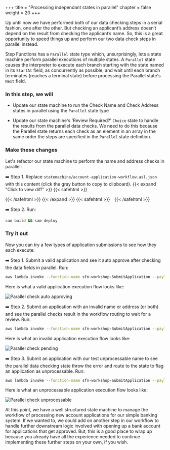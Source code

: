 +++
title = "Processing independant states in parallel"
chapter = false
weight = 20
+++

Up until now we have performed both of our data checking steps in a serial fashion, one after the other. But checking an applicant’s address doesn’t depend on the result from checking the applicant’s name. So, this is a great opportunity to speed things up and perform our two data check steps in parallel instead. 

Step Functions has a `Parallel` state type which, unsurprisingly, lets a state machine perform parallel executions of multiple states. A `Parallel` state causes the interpreter to execute each branch starting with the state named in its `StartAt` field, as concurrently as possible, and wait until each branch terminates (reaches a terminal state) before processing the Parallel state's `Next` field. 

### In this step, we will

* Update our state machine to run the Check Name and Check Address states in parallel using the `Parallel` state type

* Update our state machine's 'Review Required?' `Choice` state to handle the results from the parallel data checks. We need to do this because the Parallel state returns each check as an element in an array in the same order the steps are specified in the `Parallel` state definition.


### Make these changes

Let's refactor our state machine to  perform the name and address checks in parallel:

➡️ Step 1. Replace `statemachine/account-application-workflow.asl.json` with <span class="clipBtn clipboard" data-clipboard-target="#idcodevariantsstatemachine7addcatch__accountapplicationworkflowasljsoncodevariantsstatemachine8parallelsteps__accountapplicationworkflowasljson">this content</span> (click the gray button to copy to clipboard). 
{{< expand "Click to view diff" >}} {{< safehtml >}}
<div id="diff-idcodevariantsstatemachine7addcatch__accountapplicationworkflowasljsoncodevariantsstatemachine8parallelsteps__accountapplicationworkflowasljson"></div> <script type="text/template" data-diff-for="diff-idcodevariantsstatemachine7addcatch__accountapplicationworkflowasljsoncodevariantsstatemachine8parallelsteps__accountapplicationworkflowasljson">diff --git a/code/variants/statemachine/7-add-catch__account-application-workflow.asl.json b/code/variants/statemachine/8-parallel-steps__account-application-workflow.asl.json
index 56acf06..e1c0957 100644
--- a/code/variants/statemachine/7-add-catch__account-application-workflow.asl.json
+++ b/code/variants/statemachine/8-parallel-steps__account-application-workflow.asl.json
@@ -1,173 +1,188 @@
-    {
-        "StartAt": "Check Name",
-        "States": {
-            "Check Name": {
-                "Type": "Task",
-                "Parameters": {
-                    "command": "CHECK_NAME",
-                    "data": {
-                        "name.$": "$.application.name"
+{
+    "StartAt": "Check Applicant Data",
+    "States": {
+        "Check Applicant Data": {
+            "Type": "Parallel",
+            "Branches": [
+                {
+                    "StartAt": "Check Name",
+                    "States": {
+                        "Check Name": {
+                            "Type": "Task",
+                            "Parameters": {
+                                "command": "CHECK_NAME",
+                                "data": {
+                                    "name.$": "$.application.name"
+                                }
+                            },
+                            "Resource": "${DataCheckingFunctionArn}",
+                            "Retry": [
+                                {
+                                    "ErrorEquals": [
+                                        "Lambda.ServiceException",
+                                        "Lambda.AWSLambdaException",
+                                        "Lambda.SdkClientException",
+                                        "Lambda.TooManyRequestsException"
+                                    ]
+                                }
+                            ],
+                            "End": true
+                        }
                     }
                 },
-                "Resource": "${DataCheckingFunctionArn}",
-                "ResultPath": "$.checks.name",
-                "Retry": [
-                    {
-                        "ErrorEquals": [
-                            "Lambda.ServiceException",
-                            "Lambda.AWSLambdaException",
-                            "Lambda.SdkClientException",
-                            "Lambda.TooManyRequestsException"
-                        ]
-                    }
-                ],
-                "Catch": [
-                    {
-                        "ErrorEquals": [
-                            "UnprocessableDataException"
-                        ],
-                        "ResultPath": "$.error-info",
-                        "Next": "Flag Application As Unprocessable"
-                    }
-                ],
-                "Next": "Check Address"
-            },
-            "Check Address": {
-                "Type": "Task",
-                "Parameters": {
-                    "command": "CHECK_ADDRESS",
-                    "data": {
-                        "address.$": "$.application.address"
+                {
+                    "StartAt": "Check Address",
+                    "States": {
+                        "Check Address": {
+                            "Type": "Task",
+                            "Parameters": {
+                                "command": "CHECK_ADDRESS",
+                                "data": {
+                                    "address.$": "$.application.address"
+                                }
+                            },
+                            "Resource": "${DataCheckingFunctionArn}",
+                            "Retry": [
+                                {
+                                    "ErrorEquals": [
+                                        "Lambda.ServiceException",
+                                        "Lambda.AWSLambdaException",
+                                        "Lambda.SdkClientException",
+                                        "Lambda.TooManyRequestsException"
+                                    ]
+                                }
+                            ],
+                            "End": true
+                        }
                     }
+                }
+            ],
+            "Catch": [
+                {
+                    "ErrorEquals": [
+                        "UnprocessableDataException"
+                    ],
+                    "ResultPath": "$.error-info",
+                    "Next": "Flag Application As Unprocessable"
+                }
+            ],
+            "ResultPath": "$.checks",
+            "Next": "Review Required?"
+        },
+        "Review Required?": {
+            "Type": "Choice",
+            "Choices": [
+                {
+                    "Variable": "$.checks[0].flagged",
+                    "BooleanEquals": true,
+                    "Next": "Pending Review"
                 },
-                "Resource": "${DataCheckingFunctionArn}",
-                "ResultPath": "$.checks.address",
-                "Retry": [
-                    {
-                        "ErrorEquals": [
-                            "Lambda.ServiceException",
-                            "Lambda.AWSLambdaException",
-                            "Lambda.SdkClientException",
-                            "Lambda.TooManyRequestsException"
-                        ]
-                    }
-                ],
-                "Next": "Review Required?"
+                {
+                    "Variable": "$.checks[1].flagged",
+                    "BooleanEquals": true,
+                    "Next": "Pending Review"
+                }
+            ],
+            "Default": "Approve Application"
+        },
+        "Pending Review": {
+            "Type": "Task",
+            "Resource": "arn:aws:states:::lambda:invoke.waitForTaskToken",
+            "Parameters": {
+                "FunctionName": "${FlagApplicationFunctionName}",
+                "Payload": {
+                    "id.$": "$.application.id",
+                    "flagType": "REVIEW",
+                    "taskToken.$": "$$.Task.Token"
+                }
             },
-            "Review Required?": {
-                "Type": "Choice",
-                "Choices": [
-                    {
-                        "Variable": "$.checks.name.flagged",
-                        "BooleanEquals": true,
-                        "Next": "Pending Review"
-                    },
-                    {
-                        "Variable": "$.checks.address.flagged",
-                        "BooleanEquals": true,
-                        "Next": "Pending Review"
-                    }
-                ],
-                "Default": "Approve Application"
-            },
-            "Pending Review": {
-                "Type": "Task",
-                "Resource": "arn:aws:states:::lambda:invoke.waitForTaskToken",
-                "Parameters": {
-                    "FunctionName": "${FlagApplicationFunctionName}",
-                    "Payload": {
-                        "id.$": "$.application.id",
-                        "flagType": "REVIEW",
-                        "taskToken.$": "$$.Task.Token"
-                    }
+            "ResultPath": "$.review",
+            "Retry": [
+                {
+                    "ErrorEquals": [
+                        "Lambda.ServiceException",
+                        "Lambda.AWSLambdaException",
+                        "Lambda.SdkClientException",
+                        "Lambda.TooManyRequestsException"
+                    ]
+                }
+            ],
+            "Next": "Review Approved?"
+        },
+        "Review Approved?": {
+            "Type": "Choice",
+            "Choices": [
+                {
+                    "Variable": "$.review.decision",
+                    "StringEquals": "APPROVE",
+                    "Next": "Approve Application"
                 },
-                "ResultPath": "$.review",
-                "Retry": [
-                    {
-                        "ErrorEquals": [
-                            "Lambda.ServiceException",
-                            "Lambda.AWSLambdaException",
-                            "Lambda.SdkClientException",
-                            "Lambda.TooManyRequestsException"
-                        ]
-                    }
-                ],
-                "Next": "Review Approved?"
+                {
+                    "Variable": "$.review.decision",
+                    "StringEquals": "REJECT",
+                    "Next": "Reject Application"
+                }
+            ]
+        },
+        "Reject Application": {
+            "Type": "Task",
+            "Parameters": {
+                "id.$": "$.application.id"
             },
-            "Review Approved?": {
-                "Type": "Choice",
-                "Choices": [
-                    {
-                        "Variable": "$.review.decision",
-                        "StringEquals": "APPROVE",
-                        "Next": "Approve Application"
-                    },
-                    {
-                        "Variable": "$.review.decision",
-                        "StringEquals": "REJECT",
-                        "Next": "Reject Application"
-                    }
-                ]
+            "Resource": "${RejectApplicationFunctionArn}",
+            "Retry": [
+                {
+                    "ErrorEquals": [
+                        "Lambda.ServiceException",
+                        "Lambda.AWSLambdaException",
+                        "Lambda.SdkClientException",
+                        "Lambda.TooManyRequestsException"
+                    ]
+                }
+            ],
+            "End": true
+        },
+        "Approve Application": {
+            "Type": "Task",
+            "Parameters": {
+                "id.$": "$.application.id"
             },
-            "Reject Application": {
-                "Type": "Task",
-                "Parameters": {
-                    "id.$": "$.application.id"
-                },
-                "Resource": "${RejectApplicationFunctionArn}",
-                "Retry": [
-                    {
-                        "ErrorEquals": [
-                            "Lambda.ServiceException",
-                            "Lambda.AWSLambdaException",
-                            "Lambda.SdkClientException",
-                            "Lambda.TooManyRequestsException"
-                        ]
-                    }
-                ],
-                "End": true
-            },
-            "Approve Application": {
-                "Type": "Task",
-                "Parameters": {
-                    "id.$": "$.application.id"
-                },
-                "Resource": "${ApproveApplicationFunctionArn}",
-                "Retry": [
-                    {
-                        "ErrorEquals": [
-                            "Lambda.ServiceException",
-                            "Lambda.AWSLambdaException",
-                            "Lambda.SdkClientException",
-                            "Lambda.TooManyRequestsException"
-                        ]
-                    }
-                ],
-                "End": true
+            "Resource": "${ApproveApplicationFunctionArn}",
+            "Retry": [
+                {
+                    "ErrorEquals": [
+                        "Lambda.ServiceException",
+                        "Lambda.AWSLambdaException",
+                        "Lambda.SdkClientException",
+                        "Lambda.TooManyRequestsException"
+                    ]
+                }
+            ],
+            "End": true
+        },
+        "Flag Application As Unprocessable": {
+            "Type": "Task",
+            "Resource": "arn:aws:states:::lambda:invoke",
+            "Parameters": {
+                "FunctionName": "${FlagApplicationFunctionName}",
+                "Payload": {
+                    "id.$": "$.application.id",
+                    "flagType": "UNPROCESSABLE_DATA",
+                    "errorInfo.$": "$.error-info"
+                }
             },
-            "Flag Application As Unprocessable": {
-                "Type": "Task",
-                "Resource": "arn:aws:states:::lambda:invoke",
-                "Parameters": {
-                    "FunctionName": "${FlagApplicationFunctionName}",
-                    "Payload": {
-                        "id.$": "$.application.id",
-                        "flagType": "UNPROCESSABLE_DATA",
-                        "errorInfo.$": "$.error-info"
-                    }
-                },
-                "ResultPath": "$.review",
-                "Retry": [
-                    {
-                        "ErrorEquals": [
-                            "Lambda.ServiceException",
-                            "Lambda.AWSLambdaException",
-                            "Lambda.SdkClientException",
-                            "Lambda.TooManyRequestsException"
-                        ]
-                    }
-                ],
-                "End": true
-            }
+            "ResultPath": "$.review",
+            "Retry": [
+                {
+                    "ErrorEquals": [
+                        "Lambda.ServiceException",
+                        "Lambda.AWSLambdaException",
+                        "Lambda.SdkClientException",
+                        "Lambda.TooManyRequestsException"
+                    ]
+                }
+            ],
+            "End": true
         }
-    }
\ No newline at end of file
+    }
+}
\ No newline at end of file
</script>
{{< /safehtml >}} {{< /expand >}}
{{< safehtml >}}
<textarea id="idcodevariantsstatemachine7addcatch__accountapplicationworkflowasljsoncodevariantsstatemachine8parallelsteps__accountapplicationworkflowasljson" style="position: relative; left: -1000px; width: 1px; height: 1px;">{
    "StartAt": "Check Applicant Data",
    "States": {
        "Check Applicant Data": {
            "Type": "Parallel",
            "Branches": [
                {
                    "StartAt": "Check Name",
                    "States": {
                        "Check Name": {
                            "Type": "Task",
                            "Parameters": {
                                "command": "CHECK_NAME",
                                "data": {
                                    "name.$": "$.application.name"
                                }
                            },
                            "Resource": "${DataCheckingFunctionArn}",
                            "Retry": [
                                {
                                    "ErrorEquals": [
                                        "Lambda.ServiceException",
                                        "Lambda.AWSLambdaException",
                                        "Lambda.SdkClientException",
                                        "Lambda.TooManyRequestsException"
                                    ]
                                }
                            ],
                            "End": true
                        }
                    }
                },
                {
                    "StartAt": "Check Address",
                    "States": {
                        "Check Address": {
                            "Type": "Task",
                            "Parameters": {
                                "command": "CHECK_ADDRESS",
                                "data": {
                                    "address.$": "$.application.address"
                                }
                            },
                            "Resource": "${DataCheckingFunctionArn}",
                            "Retry": [
                                {
                                    "ErrorEquals": [
                                        "Lambda.ServiceException",
                                        "Lambda.AWSLambdaException",
                                        "Lambda.SdkClientException",
                                        "Lambda.TooManyRequestsException"
                                    ]
                                }
                            ],
                            "End": true
                        }
                    }
                }
            ],
            "Catch": [
                {
                    "ErrorEquals": [
                        "UnprocessableDataException"
                    ],
                    "ResultPath": "$.error-info",
                    "Next": "Flag Application As Unprocessable"
                }
            ],
            "ResultPath": "$.checks",
            "Next": "Review Required?"
        },
        "Review Required?": {
            "Type": "Choice",
            "Choices": [
                {
                    "Variable": "$.checks[0].flagged",
                    "BooleanEquals": true,
                    "Next": "Pending Review"
                },
                {
                    "Variable": "$.checks[1].flagged",
                    "BooleanEquals": true,
                    "Next": "Pending Review"
                }
            ],
            "Default": "Approve Application"
        },
        "Pending Review": {
            "Type": "Task",
            "Resource": "arn:aws:states:::lambda:invoke.waitForTaskToken",
            "Parameters": {
                "FunctionName": "${FlagApplicationFunctionName}",
                "Payload": {
                    "id.$": "$.application.id",
                    "flagType": "REVIEW",
                    "taskToken.$": "$$.Task.Token"
                }
            },
            "ResultPath": "$.review",
            "Retry": [
                {
                    "ErrorEquals": [
                        "Lambda.ServiceException",
                        "Lambda.AWSLambdaException",
                        "Lambda.SdkClientException",
                        "Lambda.TooManyRequestsException"
                    ]
                }
            ],
            "Next": "Review Approved?"
        },
        "Review Approved?": {
            "Type": "Choice",
            "Choices": [
                {
                    "Variable": "$.review.decision",
                    "StringEquals": "APPROVE",
                    "Next": "Approve Application"
                },
                {
                    "Variable": "$.review.decision",
                    "StringEquals": "REJECT",
                    "Next": "Reject Application"
                }
            ]
        },
        "Reject Application": {
            "Type": "Task",
            "Parameters": {
                "id.$": "$.application.id"
            },
            "Resource": "${RejectApplicationFunctionArn}",
            "Retry": [
                {
                    "ErrorEquals": [
                        "Lambda.ServiceException",
                        "Lambda.AWSLambdaException",
                        "Lambda.SdkClientException",
                        "Lambda.TooManyRequestsException"
                    ]
                }
            ],
            "End": true
        },
        "Approve Application": {
            "Type": "Task",
            "Parameters": {
                "id.$": "$.application.id"
            },
            "Resource": "${ApproveApplicationFunctionArn}",
            "Retry": [
                {
                    "ErrorEquals": [
                        "Lambda.ServiceException",
                        "Lambda.AWSLambdaException",
                        "Lambda.SdkClientException",
                        "Lambda.TooManyRequestsException"
                    ]
                }
            ],
            "End": true
        },
        "Flag Application As Unprocessable": {
            "Type": "Task",
            "Resource": "arn:aws:states:::lambda:invoke",
            "Parameters": {
                "FunctionName": "${FlagApplicationFunctionName}",
                "Payload": {
                    "id.$": "$.application.id",
                    "flagType": "UNPROCESSABLE_DATA",
                    "errorInfo.$": "$.error-info"
                }
            },
            "ResultPath": "$.review",
            "Retry": [
                {
                    "ErrorEquals": [
                        "Lambda.ServiceException",
                        "Lambda.AWSLambdaException",
                        "Lambda.SdkClientException",
                        "Lambda.TooManyRequestsException"
                    ]
                }
            ],
            "End": true
        }
    }
}
</textarea>
{{< /safehtml >}}

➡️ Step 2. Run:

```bash
sam build && sam deploy
```

### Try it out

Now you can try a few types of application submissions to see how they each execute:

➡️ Step 1. Submit a valid application and see it auto approve after checking the data fields in parallel. Run:

```bash
aws lambda invoke --function-name sfn-workshop-SubmitApplication --payload '{ "name": "Spock", "address": "123 Enterprise Street" }' /dev/stdout 
```

Here is what a valid application execution flow looks like:

![Parallel check auto approving](/images/workflow-vis-parallel-approved.png)

➡️ Step 2. Submit an application with an invalid name or address (or both) and see the parallel checks result in the workflow routing to wait for a review. Run:

```bash
aws lambda invoke --function-name sfn-workshop-SubmitApplication --payload '{ "name": "Spock", "address": "ABadAddress" }' /dev/stdout 
```

Here is what an invalid application execution flow looks like:

![Parallel check pending](/images/workflow-vis-parallel-pending.png)

➡️ Step 3. Submit an application with our test unprocessable name to see the parallel data checking state throw the error and route to the state to flag an application as unprocessable. Run: 

```bash
aws lambda invoke --function-name sfn-workshop-SubmitApplication --payload '{ "name": "UNPROCESSABLE_DATA", "address": "123 Street" }' /dev/stdout 
```

Here is what an unprocessable application execution flow looks like:

![Parallel check unprocessable](/images/workflow-vis-parallel-unprocessable.png)

At this point, we have a well structured state machine to manage the workflow of processing new account applications for our simple banking system. If we wanted to, we could add on another step in our workflow to handle further downstream logic involved with opening up a bank account for applications that get approved. But, this is a good place to wrap up because you already have all the experience needed to continue implementing these further steps on your own, if you wish.